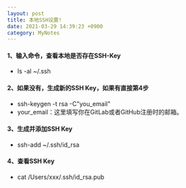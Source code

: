 ```yaml
---
layout: post
title: 本地SSH设置!
date: 2021-03-29 14:39:23 +0900
category: MyNotes
---
```



#### 1、输入命令，查看本地是否存在SSH-Key
- ls -al ~/.ssh
#### 2、如果没有，生成新的SSH Key，如果有直接第4步
- ssh-keygen -t rsa -C"you_email"
- your_email：这里填写你在GitLab或者GitHub注册时的邮箱。
#### 3、生成并添加SSH Key
- ssh-add ~/.ssh/id_rsa
#### 4、查看SSH Key
- cat /Users/xxx/.ssh/id_rsa.pub